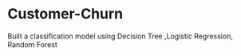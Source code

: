 # Customer-Churn
Built a classification model using Decision Tree ,Logistic Regression, Random Forest
